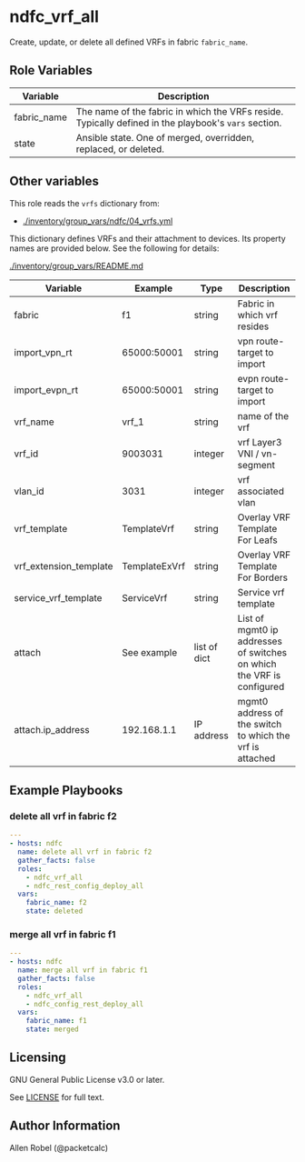 # ndfc_vrf_all

Create, update, or delete all defined VRFs in fabric ``fabric_name``.

## Role Variables

Variable     | Description
------------ | -----------
fabric_name  | The name of the fabric in which the VRFs reside. Typically defined in the playbook's ``vars`` section.
state        | Ansible state.  One of merged, overridden, replaced, or deleted.

## Other variables

This role reads the ``vrfs`` dictionary from:

- [./inventory/group_vars/ndfc/04_vrfs.yml](/inventory/group_vars/ndfc/04_vrfs.yml)

This dictionary defines VRFs and their attachment to devices.  Its property names are provided below.  See the following for details:

[./inventory/group_vars/README.md](/inventory/group_vars/README.md)

Variable               | Example        | Type         | Description
-----------------------|----------------|--------------|-------------------
fabric                 | f1             | string       | Fabric in which vrf resides
import_vpn_rt          | 65000:50001    | string       | vpn route-target to import
import_evpn_rt         | 65000:50001    | string       | evpn route-target to import
vrf_name               | vrf_1          | string       | name of the vrf
vrf_id                 | 9003031        | integer      | vrf Layer3 VNI / vn-segment
vlan_id                | 3031           | integer      | vrf associated vlan
vrf_template           | TemplateVrf    | string       | Overlay VRF Template For Leafs
vrf_extension_template | TemplateExVrf  | string       | Overlay VRF Template For Borders
service_vrf_template   | ServiceVrf     | string       | Service vrf template
attach                 | See example    | list of dict | List of mgmt0 ip addresses of switches on which the VRF is configured
attach.ip_address      | 192.168.1.1    | IP address   | mgmt0 address of the switch to which the vrf is attached

## Example Playbooks

### delete all vrf in fabric f2

```yaml
---
- hosts: ndfc
  name: delete all vrf in fabric f2
  gather_facts: false
  roles:
    - ndfc_vrf_all
    - ndfc_rest_config_deploy_all
  vars:
    fabric_name: f2
    state: deleted
```

### merge all vrf in fabric f1

```yaml
---
- hosts: ndfc
  name: merge all vrf in fabric f1
  gather_facts: false
  roles:
    - ndfc_vrf_all
    - ndfc_config_rest_deploy_all
  vars:
    fabric_name: f1
    state: merged
```

## Licensing

GNU General Public License v3.0 or later.

See [LICENSE](https://www.gnu.org/licenses/gpl-3.0.txt) for full text.

## Author Information

Allen Robel (@packetcalc)
